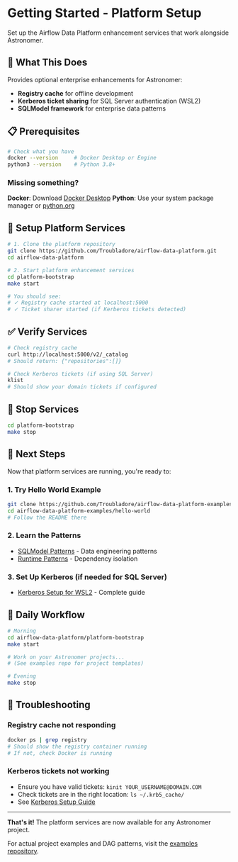 # Getting Started - Platform Setup

Set up the Airflow Data Platform enhancement services that work alongside Astronomer.

## 🎯 What This Does

Provides optional enterprise enhancements for Astronomer:
- **Registry cache** for offline development
- **Kerberos ticket sharing** for SQL Server authentication (WSL2)
- **SQLModel framework** for enterprise data patterns

## 📋 Prerequisites

```bash
# Check what you have
docker --version     # Docker Desktop or Engine
python3 --version    # Python 3.8+
```

### Missing something?

**Docker**: Download [Docker Desktop](https://docker.com/products/docker-desktop)
**Python**: Use your system package manager or [python.org](https://python.org)

## 🚀 Setup Platform Services

```bash
# 1. Clone the platform repository
git clone https://github.com/Troubladore/airflow-data-platform.git
cd airflow-data-platform

# 2. Start platform enhancement services
cd platform-bootstrap
make start

# You should see:
# ✓ Registry cache started at localhost:5000
# ✓ Ticket sharer started (if Kerberos tickets detected)
```

## ✅ Verify Services

```bash
# Check registry cache
curl http://localhost:5000/v2/_catalog
# Should return: {"repositories":[]}

# Check Kerberos tickets (if using SQL Server)
klist
# Should show your domain tickets if configured
```

## 🛑 Stop Services

```bash
cd platform-bootstrap
make stop
```

## 🎯 Next Steps

Now that platform services are running, you're ready to:

### 1. **Try Hello World Example**
```bash
git clone https://github.com/Troubladore/airflow-data-platform-examples.git
cd airflow-data-platform-examples/hello-world
# Follow the README there
```

### 2. **Learn the Patterns**
- [SQLModel Patterns](patterns/sqlmodel-patterns.md) - Data engineering patterns
- [Runtime Patterns](patterns/runtime-patterns.md) - Dependency isolation

### 3. **Set Up Kerberos** (if needed for SQL Server)
- [Kerberos Setup for WSL2](kerberos-setup-wsl2.md) - Complete guide

## 🔧 Daily Workflow

```bash
# Morning
cd airflow-data-platform/platform-bootstrap
make start

# Work on your Astronomer projects...
# (See examples repo for project templates)

# Evening
make stop
```

## 🚨 Troubleshooting

### Registry cache not responding
```bash
docker ps | grep registry
# Should show the registry container running
# If not, check Docker is running
```

### Kerberos tickets not working
- Ensure you have valid tickets: `kinit YOUR_USERNAME@DOMAIN.COM`
- Check tickets are in the right location: `ls ~/.krb5_cache/`
- See [Kerberos Setup Guide](kerberos-setup-wsl2.md)

---

**That's it!** The platform services are now available for any Astronomer project.

For actual project examples and DAG patterns, visit the [examples repository](https://github.com/Troubladore/airflow-data-platform-examples).
